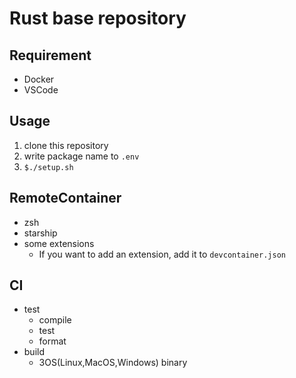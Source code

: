 # Rust base repository

## Requirement
- Docker
- VSCode

## Usage
1. clone this repository
2. write package name to `.env`
3. `$./setup.sh`

## RemoteContainer
- zsh
- starship
- some extensions
  - If you want to add an extension, add it to `devcontainer.json`

## CI
- test
  - compile
  - test
  - format
- build
  - 3OS(Linux,MacOS,Windows) binary